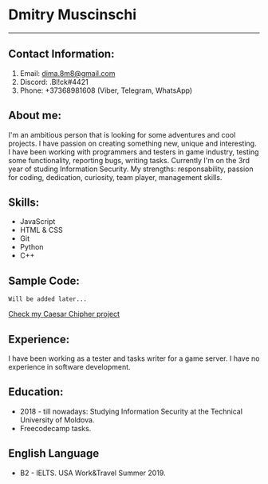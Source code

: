 # Dmitry Muscinschi

---

## Contact Information:

1. Email: dima.8m8@gmail.com
2. Discord: .Bl!ck#4421
3. Phone: +37368981608 (Viber, Telegram, WhatsApp)

## About me:

I'm an ambitious person that is looking for some adventures and cool projects. I have passion on creating something new, unique and interesting. I have been working with programmers and testers in game industry, testing some functionality, reporting bugs, writing tasks. Currently I'm on the 3rd year of studing Information Security. My strengths: responsability, passion for coding, dedication, curiosity, team player, management skills.

## Skills:

* JavaScript
* HTML & CSS
* Git
* Python
* C++

## Sample Code:

```
Will be added later...
```

[Check my Caesar Chipher project](https://github.com/Blick7/CaesarChipherJS)

## Experience:

I have been working as a tester and tasks writer for a game server.
I have no experience in software development.

## Education:

* 2018 - till nowadays: Studying Information Security at the Technical University of Moldova.
* Freecodecamp tasks.

## English Language

* B2 - IELTS. USA Work&Travel Summer 2019.
